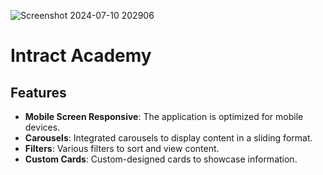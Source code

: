 ![Screenshot 2024-07-10 202906](https://github.com/VibhourSharma/starportal-assignment/assets/110191186/f55cd109-5117-4f29-bbe0-fa4a9fa3aed6)

# Intract Academy

## Features

- **Mobile Screen Responsive**: The application is optimized for mobile devices.
- **Carousels**: Integrated carousels to display content in a sliding format.
- **Filters**: Various filters to sort and view content.
- **Custom Cards**: Custom-designed cards to showcase information.
